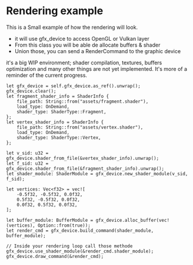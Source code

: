 # Rendering example

This is a Small example of how the rendering will look.

* it will use gfx_device to access OpenGL or Vulkan layer
* From this class you will be able de allocate buffers & shader
* Union those, you can send a RenderCommand to the graphic device

it's a big WIP environment; shader compilation, textures, buffers optimization
and many other things are not yet implemented. It's more of a reminder of the current
progress.


    let gfx_device = self.gfx_device.as_ref().unwrap();
    gfx_device.clear();
    let fragment_shader_info = ShaderInfo {
        file_path: String::from("assets/fragment.shader"),
        load_type: OnDemand,
        shader_type: ShaderType::Fragment,
    };
    let vertex_shader_info = ShaderInfo {
        file_path: String::from("assets/vertex.shader"),
        load_type: OnDemand,
        shader_type: ShaderType::Vertex,
    };

    let v_sid: u32 = gfx_device.shader_from_file(&vertex_shader_info).unwrap();
    let f_sid: u32 = gfx_device.shader_from_file(&fragment_shader_info).unwrap();
    let shader_module: ShaderModule = gfx_device.new_shader_module(v_sid, f_sid);

    let vertices: Vec<f32> = vec![
        -0.5f32, -0.5f32, 0.0f32,
        0.5f32, -0.5f32, 0.0f32,
        0.0f32, 0.5f32, 0.0f32,
    ];

    let buffer_module: BufferModule = gfx_device.alloc_buffer(vec!(vertices), Option::from(true));
    let render_cmd = gfx_device.build_command(shader_module, buffer_module);
    
    // Inside your rendering loop call those methode
    gfx_device.use_shader_module(&render_cmd.shader_module);
    gfx_device.draw_command(&render_cmd);